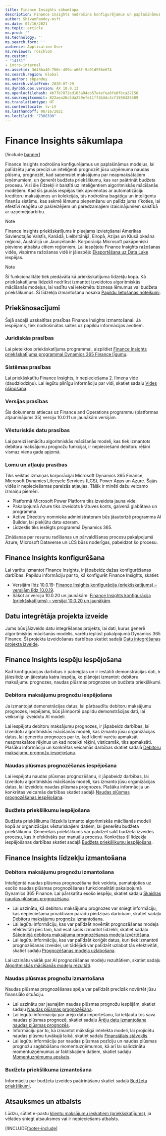 ```yaml
---
title: Finance Insights sākumlapa
description: Finance Insights nodrošina konfigurējamus un paplašināmus modeļus, lai palīdzētu jums precīzi un inteliģenti prognozēt jūsu uzņēmuma naudas plūsmu, prognozēt, kad saņemsiet maksājumu par neapmaksātajiem ieņēmumiem, un ģenerēt budžeta priekšlikumu, kas var paātrināt budžeta procesu. Visi šie līdzekļi ir balstīti uz inteliģentiem algoritmiskās mācīšanās modeļiem.
author: ShivamPandey-msft
ms.date: 07/16/2021
ms.topic: article
ms.prod: ''
ms.technology: ''
ms.search.form: ''
audience: Application User
ms.reviewer: roschlom
ms.custom:
- "14151"
- intro-internal
ms.assetid: 3d43ba40-780c-459a-a66f-9a01d556e674
ms.search.region: Global
ms.author: shpandey
ms.search.validFrom: 2020-07-20
ms.dyn365.ops.version: AX 10.0.13
ms.openlocfilehash: 4b77b7872ed163a94ab57e4efea8fe0fbca22156
ms.sourcegitcommit: 822aea26c5da259efe11ff3b3dc4cf1598425689
ms.translationtype: HT
ms.contentlocale: lv-LV
ms.lasthandoff: 08/16/2021
ms.locfileid: "7386390"
---
```

# <a name="finance-insights-home-page"></a>Finance Insights sākumlapa

[!include [banner](../includes/banner.md)]

Finance Insights nodrošina konfigurējamus un paplašināmus modeļus, lai palīdzētu jums precīzi un inteliģenti prognozēt jūsu uzņēmuma naudas plūsmu, prognozēt, kad saņemsiet maksājumu par neapmaksātajiem ieņēmumiem, un ģenerēt budžeta priekšlikumu, kas var paātrināt budžeta procesu. Visi šie līdzekļi ir balstīti uz inteliģentiem algoritmiskās mācīšanās modeļiem. Kad šīs jaunās iespējas tiek apvienotas ar automatizāciju kreditoru maksājumos un kolekcijās, tās nodrošina bagātīgu un inteliģentu finanšu sistēmu, kas sekmē lēmumu pieņemšanu un palīdz jums rīkoties, lai efektīvi reaģētu uz pašreizējiem un paredzamajiem izaicinājumiem saistībā ar uzņēmējdarbību.

> [!NOTE]
> Finance Insights priekšskatījums ir pieejams izvietošanai Amerikas Savienotajās Valstīs, Kanādā, Lielbritānijā, Eiropā, Āzijas un Klusā okeāna reģionā, Austrālijā un Jaunzēlandē. Korporācija Microsoft pakāpeniski pievieno atbalstu citiem reģioniem. Lai iespējotu Finance Insights ražošanas vidēs, vispirms ražošanas vidē ir jāiespējo [Eksportēšana uz Data Lake](../../fin-ops-core/dev-itpro/data-entities/configure-export-data-lake.md) iespējas.

> [!NOTE]
> Šī funkcionalitāte tiek piedāvāta kā priekšskatījuma līdzekļu kopa. Kā priekšskatījuma līdzekli nedrīkst izmantot izveidotos algoritmiskās mācīšanās modeļus, lai vadītu vai ietekmētu biznesa lēmumus vai budžeta priekšlikumus. Šī līdzekļa izmantošanu nosaka [Papildu lietošanas noteikumi](https://go.microsoft.com/fwlink/?linkid=2105274).

## <a name="prerequisites"></a>Priekšnosacījumi

Šajā sadaļā uzskaitītas prasības Finance Insights izmantošanai. Ja iespējams, tiek nodrošinātas saites uz papildu informācijas avotiem.

### <a name="legal-requirements"></a>Juridiskās prasības

Lai pieteiktos priekšskatījuma programmai, aizpildiet [Finance Insights priekšskatījuma programmai Dynamics 365 Finance līgumu](https://forms.office.com/FormsPro/Pages/ResponsePage.aspx?id=v4j5cvGGr0GRqy180BHbR56j8lZs0FdAvwT75_WNFyxUM1c0Uzc1RFpaU1RVTEwxVTNWUERPRThUSy4u).

### <a name="system-requirements"></a>Sistēmas prasības

Lai priekšskatītu Finance Insights, ir nepieciešama 2. līmeņa vide (daudzlodziņu). Lai iegūtu pilnīgu informāciju par vidi, skatiet sadaļu [Vides plānošana](../../fin-ops-core/fin-ops/imp-lifecycle/environment-planning.md).

### <a name="version-requirements"></a>Versijas prasības

Šis dokuments attiecas uz Finance and Operations programmu (platformas atjauninājums 35) versiju 10.0.11 un jaunākām versijām.

### <a name="historical-data-requirements"></a>Vēsturiskās datu prasības

Lai pareizi iemācītu algoritmiskās mācīšanās modeli, kas tiek izmantots debitoru maksājumu prognožu funkcijai, ir nepieciešami debitoru rēķini vismaz viena gada apjomā.

### <a name="role-and-permission-requirements"></a>Lomu un atļauju prasības

Tiks veiktas izmaiņas korporācijai Microsoft Dynamics 365 Finance, Microsoft Dynamics Lifecycle Services (LCS), Power Apps un Azure. Šajās vidēs ir nepieciešamas pareizās atļaujas. Tālāk ir minēti dažu veicamo izmaiņu piemēri.

- Platformā Microsoft Power Platform tiks izveidota jauna vide.
- Pakalpojumā Azure tiks izveidots krātuves konts, galvenā glabātava un programma.
- Active Directory nomnieka administratoram būs jāautorizē programma AI Builder, lai piekļūtu datu ezeram.
- Līdzeklis tiks ieslēgts programmā Dynamics 365.

Zināšanas par resursu radīšanas un pārvaldīšanas procesu pakalpojumā Azure, Microsoft Dataverse un LCS būss noderīgas, pabeidzot šo procesu.

## <a name="configure-finance-insights"></a>Finance Insights konfigurēšana

Lai varētu izmantot Finance Insights, ir jāpabeidz dažas konfigurēšanas darbības. Papildu informāciju par to, kā konfigurēt Finance Insights, skatiet:
  - Versijām līdz 10.0.19: [Finance Insights konfigurācija (priekšskatījums) – versijām līdz 10.0.19](configure-for-fin-insites.md).
  - Sākot ar versiju 10.0.20 un jaunākām: [Finance Insights konfigurācija (priekšskatījums) – versijai 10.0.20 un jaunākām](configure-for-fin-insites-PubPrvw.md).

## <a name="create-a-data-integrator-project"></a>Datu integrētāja projekta izveide

Jums būs jāizveido datu integrēšanas projekts, lai dati, kurus ģenerē algoritmiskās mācīšanās modelis, varētu ieplūst pakalpojumā Dynamics 365 Finance. Šī projekta izveidošanas darbības skatiet sadaļā [Datu integrēšanas projekta izveide](create-data-integrate-project.md).

## <a name="enable-finance-insights-capabilities"></a>Finance Insights iespēju iespējošana

Kad konfigurācijas darbības ir pabeigtas un ir iestatīti demonstrācijas dati, ir jāieslēdz un jāiestata katra iespēja, ko plānojat izmantot: debitoru maksājumu prognozes, naudas plūsmas prognozes un budžeta priekšlikumi.

### <a name="enable-customer-payment-predictions"></a>Debitora maksājumu prognožu iespējošana
Ja izmantojat demonstrācijas datus, lai pārbaudītu debitoru maksājumu prognozes, iespējams, būs jāimportē papildu demonstrācijas dati, lai veiksmīgi izveidotu AI modeli. 

Lai iespējotu debitoru maksājumu prognozes, ir jāpabeidz darbības, lai izveidotu algoritmiskās mācīšanās modeli, kas izmanto jūsu organizācijas datus, lai ģenerētu prognozes par to, kad klienti varētu apmaksāt neapmaksātos rēķinus un kad noteikti rēķini, visticamāk, tiks apmaksāti. Plašāku informāciju un konkrētas veicamās darbības skatiet sadaļā [Debitoru maksājumu prognožu iespējošana](enable-cust-paymnt-prediction.md). 

### <a name="enable-cash-flow-forecasting"></a>Naudas plūsmas prognozēšanas iespējošana
Lai iespējotu naudas plūsmas prognozēšanu, ir jāpabeidz darbības, lai izveidotu algoritmiskās mācīšanās modeli, kas izmanto jūsu organizācijas datus, lai izveidotu naudas plūsmas prognozes. Plašāku informāciju un konkrētas veicamās darbības skatiet sadaļā [Naudas plūsmas prognozēšanas iespējošana](enable-cash-flow-forecasting.md).

### <a name="enable-budget-proposals"></a>Budžeta priekšlikumu iespējošana

Budžeta priekšlikumu līdzeklis izmanto algoritmiskās mācīšanās modeli kopā ar organizācijas vēsturiskajiem datiem, lai ģenerētu budžeta priekšlikumu. Ģenerētais priekšlikums var palīdzēt sākt budžeta izveides procesu, kas ir efektīvāks par manuālu procesu. Konkrētas šī līdzekļa iespējošanas darbības skatiet sadaļā  [Budžeta priekšlikumu iespējošana](enable-budget-proposal.md). 

## <a name="using-finance-insights-features"></a>Finance Insights līdzekļu izmantošana

### <a name="using-customer-payment-predictions"></a>Debitora maksājumu prognožu izmantošana

Inteliģentā naudas plūsmas prognozēšana tiek veidota, pamatojoties uz esošo naudas plūsmas prognozēšanas funkcionalitāti pakalpojumā Dynamics 365 Finance. Lai pārskatītu esošo iespēju, skatiet sadaļu [Skaidras naudas plūsmas prognozēšana](../cash-bank-management/cash-flow-forecasting.md).

- Lai uzzinātu, kā debitoru maksājumu prognozes var sniegt informāciju, kas nepieciešama proaktīvām parādu piedziņas darbībām, skatiet sadaļu [Debitoru maksājumu prognožu izmantošana](use-customer-payment-predictions.md).
- Lai iegūtu informāciju, kas var palīdzēt novērtēt prognozēšanas modeļa efektivitāti pēc tam, kad esat sācis izmantot līdzekli, skatiet sadaļu [Sākotnējā debitora maksājuma prognozēšanas modeļa izvērtēšana](evaluate-payment-prediction.md).
- Lai iegūtu informāciju, kas var palīdzēt koriģēt datus, kuri tiek izmantoti prognozēšanas izveidei, un tādējādi var palīdzēt uzlabot tās efektivitāti, skatiet sadaļu [Prognozēšanas modeļa uzlabošana](improve-model.md).

Lai uzzinātu vairāk par AI prognozēšanas modeļu rezultātiem, skatiet sadaļu [Algoritmiskās mācīšanās modeļu rezultāti](confusion-matrix.md).

### <a name="using-cash-flow-forecasts"></a>Naudas plūsmas prognožu izmantošana

Naudas plūsmas prognozēšanas spēja var palīdzēt precīzāk novērtēt jūsu finansiālo situāciju. 

- Lai uzzinātu par jaunajām naudas plūsmas prognožu iespējām, skatiet sadaļu [Naudas plūsmas prognozēšana](cash-flow-forecast-intro.md).
- Lai iegūtu informāciju par ārējo datu importēšanu, lai iekļautu tos savā naudas plūsmas prognozē, skatiet sadaļu [Ārēju datu izmantošana naudas plūsmas prognozēs](external-data-in-cash-flow.md). 
- Informāciju par to, kā izmantot mākslīgā intelekta modeli, lai projicētu naudas plūsmu tuvākajā laikā, skatiet sadaļu [Finansiālais stāvoklis](cash-position.md).
- Lai iegūtu informāciju par naudas plūsmas pozīciju un naudas plūsmas prognožu saglabāšanu momentuzņēmumos, kā arī lai salīdzinātu momentuzņēmumus ar faktiskajiem datiem, skatiet sadaļu [Momentuzņēmumu apskats](payment-snapshots.md).

### <a name="using-budget-proposal"></a>Budžeta priekšlikuma izmantošana

Informāciju par budžeta izveides paātrināšanu skatiet sadaļā [Budžeta priekšlikumi](budget-proposals.md). 

## <a name="feedback-and-support"></a>Atsauksmes un atbalsts

Lūdzu, sūtiet e-pastu [klientu maksājumu ieskatiem (priekšskatījums)](mailto:fiap@microsoft.com), ja vēlaties sniegt atsauksmes vai ir nepieciešams atbalsts.

[!INCLUDE[footer-include](../../includes/footer-banner.md)]
